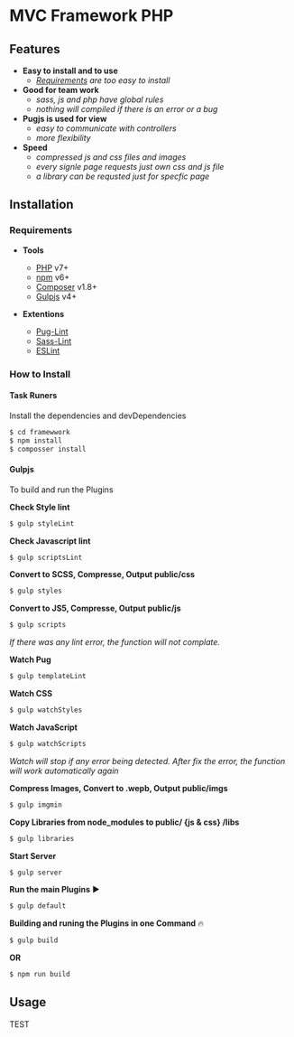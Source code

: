 # MVC Framework PHP

## Features

- **Easy to install and to use**
  - *[Requirements](#requirements) are too easy to install*
- **Good for team work**
  - *sass, js and php have global rules*
  - *nothing will compiled if there is an error or a bug*
- **Pugjs is used for view**
  - *easy to communicate with controllers*
  - *more flexibility*
- **Speed**
  - *compressed js and css files and images*
  - *every signle page requests just own css and js file*
  - *a library can be requsted just for specfic page*

## Installation

### Requirements

- **Tools**
  - [PHP](https://www.php.net/downloads.php#gpg-7.2) v7+
  - [npm](https://www.npmjs.com/) v6+
  - [Composer](https://getcomposer.org/download/) v1.8+
  - [Gulpjs](https://gulpjs.com/) v4+

- **Extentions**
  - [Pug-Lint](https://marketplace.visualstudio.com/items?itemName=mrmlnc.vscode-puglint)
  - [Sass-Lint](https://marketplace.visualstudio.com/items?itemName=glen-84.sass-lint)
  - [ESLint](https://marketplace.visualstudio.com/items?itemName=dbaeumer.vscode-eslint)

### How to Install

#### Task Runers

Install the dependencies and devDependencies

```sh
$ cd framewwork
$ npm install
$ composser install
```

#### Gulpjs

To build and run the Plugins

**Check Style lint**
```sh
$ gulp styleLint
```

**Check Javascript lint**
```sh
$ gulp scriptsLint
```

**Convert to SCSS, Compresse, Output public/css**
```sh
$ gulp styles
```

**Convert to JS5, Compresse, Output public/js**
```sh
$ gulp scripts
```
*If there was any lint error, the function will not complate.*

**Watch Pug**
```sh
$ gulp templateLint
```

**Watch CSS**
```sh
$ gulp watchStyles
```

**Watch JavaScript**
```sh
$ gulp watchScripts
```
*Watch will stop if any error being detected.*
*After fix the error, the function will work automatically again*

**Compress Images, Convert to .wepb, Output public/imgs**
```sh
$ gulp imgmin
```

**Copy Libraries from node_modules to public/ {js & css} /libs**
```sh
$ gulp libraries
```

**Start Server**
```sh
$ gulp server
```

**Run the main Plugins** ▶
```sh
$ gulp default
```

**Building and runing the Plugins in one Command** 🔥

```sh
$ gulp build
```
**OR**
```sh
$ npm run build
```

## Usage
TEST
